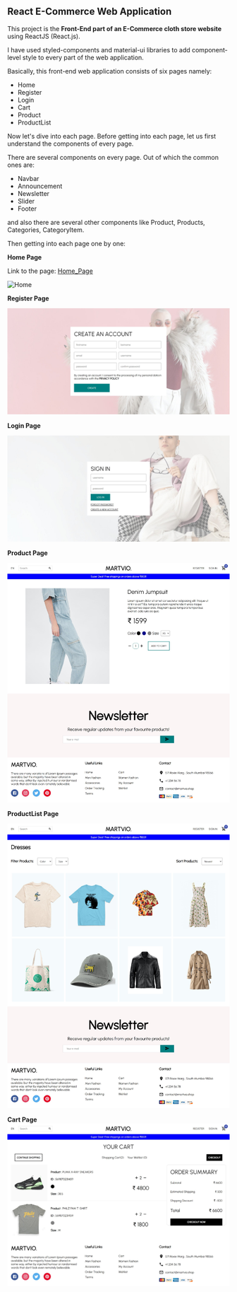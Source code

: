## React E-Commerce Web Application

This project is the **Front-End part of an E-Commerce cloth store website** using ReactJS (React.js).

I have used styled-components and material-ui libraries to add component-level style to every part of the web application.

Basically, this front-end web application consists of six pages namely:

* Home
* Register
* Login
* Cart
* Product
* ProductList

Now let's dive into each page. Before getting into each page, let us first understand the components of every page.

There are several components on every page. Out of which the common ones are:

* Navbar
* Announcement
* Newsletter
* Slider
* Footer

and also there are several other components like Product, Products, Categories, CategoryItem.

Then getting into each page one by one:

**Home Page**

Link to the page: [Home_Page](https://sunny-malabi-db0eb7.netlify.app/)

![Home](https://github.com/Shashidharnatte/React-E-Commerce-Website/blob/main/Photos%20of%20pages%20(ecommerce)/home.png)

**Register Page**

![Register](https://github.com/Shashidharnatte/React-E-Commerce-Website/blob/main/Photos%20of%20pages%20(ecommerce)/register.png)

**Login Page**

![Login](https://github.com/Shashidharnatte/React-E-Commerce-Website/blob/main/Photos%20of%20pages%20(ecommerce)/login.png)

**Product Page**

![Product](https://github.com/Shashidharnatte/React-E-Commerce-Website/blob/main/Photos%20of%20pages%20(ecommerce)/product.png)

**ProductList Page**

![ProductList](https://github.com/Shashidharnatte/React-E-Commerce-Website/blob/main/Photos%20of%20pages%20(ecommerce)/productList.png)

**Cart Page**
![Cart](https://github.com/Shashidharnatte/React-E-Commerce-Website/blob/main/Photos%20of%20pages%20(ecommerce)/cart.png)

